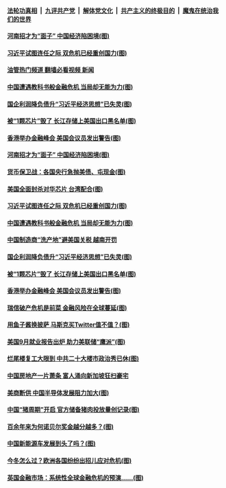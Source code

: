 ####  [法轮功真相](../../../../basic/blob/master/README.md?t=10101831) &nbsp;|&nbsp; [九评共产党](../../../../9ping.md/blob/master/README.md?t=10101831) &nbsp;|&nbsp; [解体党文化](../../../../jtdwh.md/blob/master/README.md?t=10101831)  &nbsp;|&nbsp; [共产主义的终极目的](../../../../gczydzjmd.md/blob/master/README.md?t=10101831) &nbsp;|&nbsp; [魔鬼在统治我们的世界](../../../../mgztzwmdsj.md/blob/master/README.md?t=10101831) 

#### [河南招才为“面子” 中国经济陷困境(图)](../pages/p5/1018671.md?t=10101831) 

#### [习近平试图连任之际 双危机已经重创国力(图)](../pages/p5/1018646.md?t=10101831) 

#### [油管热门频道 翻墙必看视频 新闻](http://209.250.226.216:81/youtube.html?10101831)

#### [中国遭遇教科书般金融危机 当局却无能为力(图)](../pages/p5/1018635.md?t=10101831) 

#### [国企利润降负债升“习近平经济思想”已失灵(图)](../pages/p5/1018633.md?t=10101831) 

#### [被“1颗芯片”毁了 长江存储上美国出口黑名单(图)](../pages/p5/1018587.md?t=10101831) 

#### [香港举办金融峰会 美国会议员发出警告(图)](../pages/p5/1018549.md?t=10101831) 

#### [河南招才为“面子” 中国经济陷困境(图)](../pages/p5/1018671.md?t=10101831) 

#### [货币保卫战：各国央行急抛美债、屯现金(图)](../pages/p5/1018669.md?t=10101831) 

#### [美国全面封杀对华芯片 台湾配合(图)](../pages/p5/1018668.md?t=10101831) 

#### [习近平试图连任之际 双危机已经重创国力(图)](../pages/p5/1018646.md?t=10101831) 

#### [中国遭遇教科书般金融危机 当局却无能为力(图)](../pages/p5/1018635.md?t=10101831) 

#### [中国制造商“洗产地”避美国关税 越南开罚](../pages/p5/1018637.md?t=10101831) 

#### [国企利润降负债升“习近平经济思想”已失灵(图)](../pages/p5/1018633.md?t=10101831) 

#### [被“1颗芯片”毁了 长江存储上美国出口黑名单(图)](../pages/p5/1018587.md?t=10101831) 

#### [香港举办金融峰会 美国会议员发出警告(图)](../pages/p5/1018549.md?t=10101831) 

#### [瑞信破产危机是前菜 金融风险在全球蔓延(图)](../pages/p5/1018583.md?t=10101831) 

#### [用鱼子酱换披萨 马斯克买Twitter值不值？(图)](../pages/p5/1018580.md?t=10101831) 

#### [美国9月就业报告出炉 助力美联储“鹰派”(图)](../pages/p5/1018551.md?t=10101831) 

#### [烂尾楼复工大限到 中共二十大楼市政治秀已休(图)](../pages/p5/1018546.md?t=10101831) 

#### [中国房地产一片萧条 富人涌向新加坡狂扫豪宅](../pages/p5/1018542.md?t=10101831) 

#### [美商断供 中国半导体发展阻力加大(图)](../pages/p5/1018487.md?t=10101831) 

#### [中国“猪周期”开启 官方储备猪肉投放量创记录(图)](../pages/p5/1018489.md?t=10101831) 

#### [百余年来为何诺贝尔奖金越分越多？(图)](../pages/p5/1018493.md?t=10101831) 

#### [中国新能源车发展到头了吗？(图)](../pages/p5/1018488.md?t=10101831) 

#### [今冬怎么过？欧洲各国纷纷出招儿应对危机(图)](../pages/p5/1018490.md?t=10101831) 

#### [英国金融市场：系统性全球金融危机的预演……(图)](../pages/p5/1018484.md?t=10101831) 

<img src='http://gfw-breaker.win/goodnews/indexes/p5.md' width='0px' height='0px'/>
